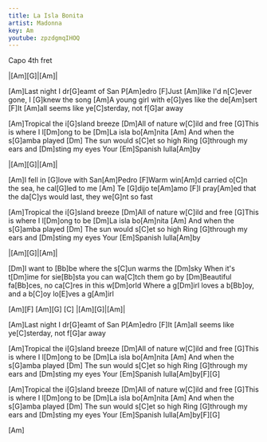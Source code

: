 ```yaml
---
title: La Isla Bonita
artist: Madonna
key: Am
youtube: zpzdgmqIHOQ
---
```


Capo 4th fret

|[Am][G]|[Am]|

[Am]Last night I dr[G]eamt of San P[Am]edro
[F]Just [Am]like I'd n[C]ever gone, I [G]knew the song
[Am]A young girl with e[G]yes like the de[Am]sert
[F]It [Am]all seems like ye[C]sterday, not f[G]ar away

[Am]Tropical the i[G]sland breeze
[Dm]All of nature w[C]ild and free
[G]This is where I l[Dm]ong to be
[Dm]La isla bo[Am]nita
[Am]  And when the s[G]amba played
[Dm]  The sun would s[C]et so high
Ring [G]through my ears and [Dm]sting my eyes
Your [Em]Spanish lulla[Am]by

|[Am][G]|[Am]|

[Am]I fell in [G]love with San[Am]Pedro
[F]Warm win[Am]d carried o[C]n the sea, he cal[G]led to me
[Am]        Te [G]dijo te[Am]amo
[F]I pray[Am]ed that the da[C]ys would last, they we[G]nt so fast

[Am]Tropical the i[G]sland breeze
[Dm]All of nature w[C]ild and free
[G]This is where I l[Dm]ong to be
[Dm]La isla bo[Am]nita
[Am]  And when the s[G]amba played
[Dm]  The sun would s[C]et so high
Ring [G]through my ears and [Dm]sting my eyes
Your [Em]Spanish lulla[Am]by

|[Am][G]|[Am]|

[Dm]I want to [Bb]be where the s[C]un warms the [Dm]sky
When it's t[Dm]ime for sie[Bb]sta you can wa[C]tch them go by
[Dm]Beautiful fa[Bb]ces, no ca[C]res in this w[Dm]orld
Where a g[Dm]irl loves a b[Bb]oy, and a b[C]oy lo[E]ves a g[Am]irl

[Am][F] [Am][G] [C] |[Am][G]|[Am]|

[Am]Last night I dr[G]eamt of San P[Am]edro
[F]It [Am]all seems like ye[C]sterday, not f[G]ar away

[Am]Tropical the i[G]sland breeze
[Dm]All of nature w[C]ild and free
[G]This is where I l[Dm]ong to be
[Dm]La isla bo[Am]nita
[Am]  And when the s[G]amba played
[Dm]  The sun would s[C]et so high
Ring [G]through my ears and [Dm]sting my eyes
Your [Em]Spanish lulla[Am]by[F][G]

[Am]Tropical the i[G]sland breeze
[Dm]All of nature w[C]ild and free
[G]This is where I l[Dm]ong to be
[Dm]La isla bo[Am]nita
[Am]  And when the s[G]amba played
[Dm]  The sun would s[C]et so high
Ring [G]through my ears and [Dm]sting my eyes
Your [Em]Spanish lulla[Am]by[F][G]

[Am]
